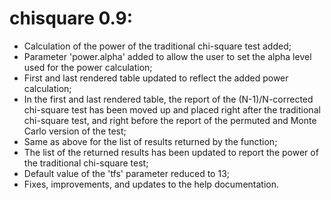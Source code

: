 # chisquare 0.9:

* Calculation of the power of the traditional chi-square test added;
* Parameter 'power.alpha' added to allow the user to set the alpha level used for the power calculation;
* First and last rendered table updated to reflect the added power calculation;
* In the first and last rendered table, the report of the (N-1)/N-corrected chi-square test has been moved up and placed right after the traditional chi-square test, and right before the report of the permuted and Monte Carlo version of the test;
* Same as above for the list of results returned by the function;
* The list of the returned results has been updated to report the power of the traditional chi-square test;
* Default value of the 'tfs' parameter reduced to 13;
* Fixes, improvements, and updates to the help documentation.
